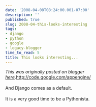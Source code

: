 ```yaml
---
date: '2008-04-08T08:24:00.001-07:00'
description: ''
published: true
slug: 2008-04-this-looks-interesting
tags:
- django
- python
- google
- legacy-blogger
time_to_read: 5
title: This looks interesting...
---
```


*This was originally posted on blogger [here](https://pydanny.blogspot.com/2008/04/this-looks-interesting.html)*.<a href="http://code.google.com/appengine/">http://code.google.com/appengine/</a><br /><br />And Django comes as a default. <br /><br />It is a very good time to be a Pythonista.